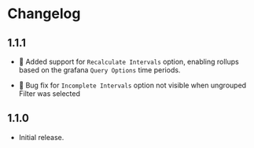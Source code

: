 # Changelog

## 1.1.1

- 🎉 Added support for `Recalculate Intervals` option, enabling rollups based on the grafana `Query Options` time periods.

- 🐛 Bug fix for `Incomplete Intervals` option not visible when ungrouped Filter was selected

## 1.1.0 

- Initial release.
